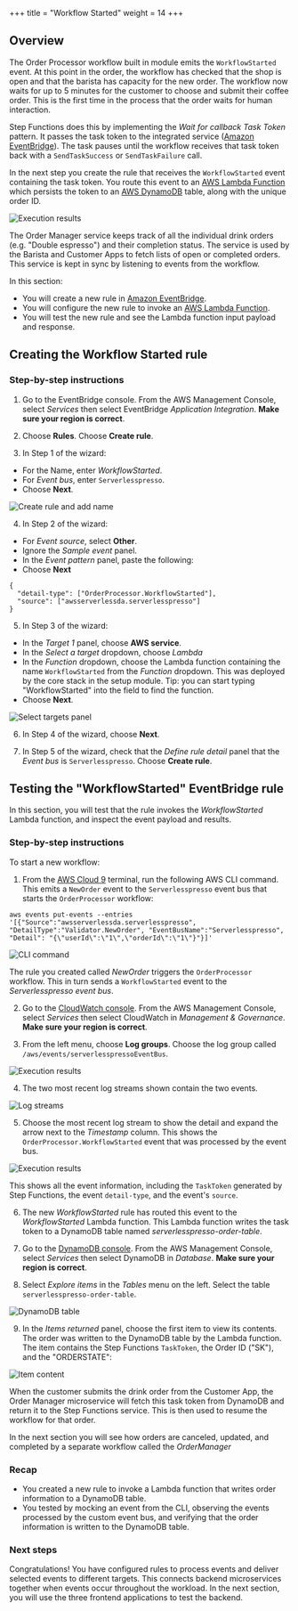 +++
title = "Workflow Started"
weight = 14
+++

## Overview

The Order Processor workflow built in module emits the `WorkflowStarted` event. At this point in the order, the workflow has checked that the shop is open and that the barista has capacity for the new order. The workflow now waits for up to 5 minutes for the customer to choose and submit their coffee order. This is the first time in the process that the order waits for human interaction.

Step Functions does this by implementing the *Wait for callback Task Token* pattern. It passes the task token to the integrated service ([Amazon EventBridge](https://aws.amazon.com/eventbridge)). The task pauses until the workflow receives that task token back with a `SendTaskSuccess` or `SendTaskFailure` call.

In the next step you create the rule that receives the `WorkflowStarted` event containing the task token. You route this event to an [AWS Lambda Function](https://aws.amazon.com/lambda/) which persists the token to an [AWS DynamoDB](https://aws.amazon.com/dynamodb/) table, along with the unique order ID.

![Execution results](../images/se-mod2-WorkflowStarted3.png)

The Order Manager service keeps track of all the individual drink orders (e.g. "Double espresso") and their completion status. The service is used by the Barista and Customer Apps to fetch lists of open or completed orders. This service is kept in sync by listening to events from the workflow.

In this section:

* You will create a new rule in [Amazon EventBridge](https://aws.amazon.com/eventbridge/).
* You will configure the new rule to invoke an [AWS Lambda Function](https://aws.amazon.com/lambda/).
* You will test the new rule and see the Lambda function input payload and response.

## Creating the Workflow Started rule

### Step-by-step instructions ##

1. Go to the EventBridge console. From the AWS Management Console, select *Services* then select EventBridge  *Application Integration*. **Make sure your region is correct**.

2. Choose **Rules**. Choose **Create rule**.

3. In Step 1 of the wizard:
- For the Name, enter *WorkflowStarted*.
- For *Event bus*, enter `Serverlesspresso`.
- Choose **Next**.

![Create rule and add name](../images/se-mod2-workflowStarted-step1.png)

4. In Step 2 of the wizard:
- For *Event source*, select **Other**.
- Ignore the *Sample event* panel.
- In the *Event pattern* panel, paste the following:
- Choose **Next**

```
{
  "detail-type": ["OrderProcessor.WorkflowStarted"],
  "source": ["awsserverlessda.serverlesspresso"]
}
```

5. In Step 3 of the wizard:
- In the *Target 1* panel, choose **AWS service**.
- In the *Select a target* dropdown, choose *Lambda*
- In the *Function* dropdown, choose the Lambda function containing the name `WorkflowStarted`  from the *Function* dropdown. This was deployed by the core stack in the setup module. Tip: you can start typing "WorkflowStarted" into the field to find the function.
- Choose **Next**.

![Select targets panel](../images/se-mod2-workflowStarted-step3.png)

6. In Step 4 of the wizard, choose **Next**.

7. In Step 5 of the wizard, check that the *Define rule detail* panel that the *Event bus* is `Serverlesspresso`. Choose **Create rule**.



## Testing the "WorkflowStarted" EventBridge rule

In this section, you will test that the rule invokes the *WorkflowStarted* Lambda function, and inspect the event payload and results.

### Step-by-step instructions ###

To start a new workflow:

1. From the [AWS Cloud 9](https://console.aws.amazon.com/cloud9) terminal, run the following AWS CLI command. This emits a `NewOrder` event to the `Serverlesspresso` event bus that starts the `OrderProcessor` workflow:
```
aws events put-events --entries '[{"Source":"awsserverlessda.serverlesspresso", "DetailType":"Validator.NewOrder", "EventBusName":"Serverlesspresso", "Detail": "{\"userId\":\"1\",\"orderId\":\"1\"}"}]'

```

![CLI command](../images/se-mod2-workflowStarted8.png)

The rule you created called *NewOrder* triggers the `OrderProcessor` workflow. This in turn sends a `WorkflowStarted` event to the *Serverlesspresso event bus*.

2. Go to the [CloudWatch console](https://console.aws.amazon.com/cloudwatch/home). From the AWS Management Console, select *Services* then select CloudWatch in *Management & Governance*. **Make sure your region is correct**.

3. From the left menu, choose **Log groups**. Choose the log group called `/aws/events/serverlesspressoEventBus`.

![Execution results](../images/se-mod2-logAll9.png)

4. The two most recent log streams shown contain the two events.

![Log streams](../images/se-mod2-workflowStarted9.png)

5. Choose the most recent log stream to show the detail and expand the arrow next to the *Timestamp* column. This shows the `OrderProcessor.WorkflowStarted` event that was processed by the event bus.

![Execution results](../images/se-mod2-workflowStarted10.png)

This shows all the event information, including the `TaskToken` generated by Step Functions, the event `detail-type`, and the event's `source`.

6. The new *WorkflowStarted* rule has routed this event to the *WorkflowStarted* Lambda function. This Lambda function writes the task token to a DynamoDB table named *serverlesspresso-order-table*.

7. Go to the [DynamoDB console](https://console.aws.amazon.com/dynamodb/home). From the AWS Management Console, select *Services* then select DynamoDB in *Database*. **Make sure your region is correct**.

8. Select *Explore items* in the *Tables* menu on the left. Select the table `serverlesspresso-order-table`.

![DynamoDB table](../images/se-mod2-workflowStarted11.png)

9. In the *Items returned* panel, choose the first item to view its contents. The order was written to the DynamoDB table by the Lambda function. The item contains the Step Functions `TaskToken`, the Order ID ("SK"), and the "ORDERSTATE":

![Item content](../images/se-mod2-workflowStarted12.png)

When the customer submits the drink order from the Customer App, the Order Manager microservice will fetch this task token from DynamoDB and return it to the Step Functions service. This is then used to resume the workflow for that order.

In the next section you will see how orders are canceled, updated, and completed by a separate workflow called the *OrderManager*

### Recap

- You created a new rule to invoke a Lambda function that writes order information to a DynamoDB table.
- You tested by mocking an event from the CLI, observing the events processed by the custom event bus, and verifying that the order information is written to the DynamoDB table.

### Next steps

Congratulations! You have configured rules to process events and deliver selected events to different targets. This connects backend microservices together when events occur throughout the workload. In the next section, you will use the three frontend applications to test the backend.